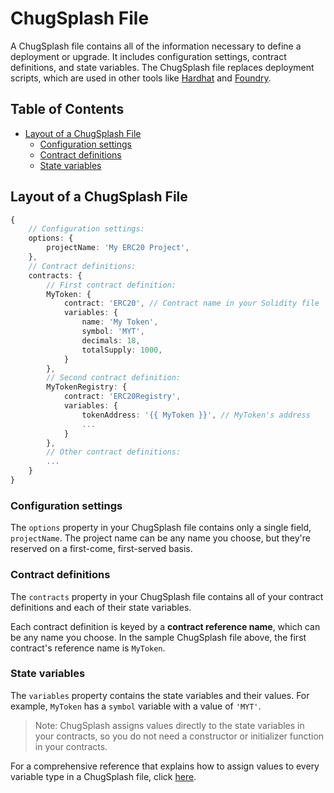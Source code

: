 # ChugSplash File

A ChugSplash file contains all of the information necessary to define a deployment or upgrade. It includes configuration settings, contract definitions, and state variables. The ChugSplash file replaces deployment scripts, which are used in other tools like [Hardhat](https://hardhat.org/hardhat-runner/docs/guides/deploying) and [Foundry](https://book.getfoundry.sh/tutorials/solidity-scripting).

## Table of Contents

- [Layout of a ChugSplash File](#layout-of-a-chugsplash-file)
  - [Configuration settings](#configuration-settings)
  - [Contract definitions](#contract-definitions)
  - [State variables](#state-variables)

## Layout of a ChugSplash File

```ts
{
    // Configuration settings:
    options: {
        projectName: 'My ERC20 Project',
    },
    // Contract definitions:
    contracts: {
        // First contract definition:
        MyToken: {
            contract: 'ERC20', // Contract name in your Solidity file
            variables: {
                name: 'My Token',
                symbol: 'MYT',
                decimals: 18,
                totalSupply: 1000,
            }
        },
        // Second contract definition:
        MyTokenRegistry: {
            contract: 'ERC20Registry',
            variables: {
                tokenAddress: '{{ MyToken }}', // MyToken's address
                ...
            }
        },
        // Other contract definitions:
        ...
    }
}
```

### Configuration settings

The `options` property in your ChugSplash file contains only a single field, `projectName`. The project name can be any name you choose, but they're reserved on a first-come, first-served basis.

### Contract definitions

The `contracts` property in your ChugSplash file contains all of your contract definitions and each of their state variables.

Each contract definition is keyed by a **contract reference name**, which can be any name you choose. In the sample ChugSplash file above, the first contract's reference name is `MyToken`.

### State variables

The `variables` property contains the state variables and their values. For example, `MyToken` has a `symbol` variable with a value of `'MYT'`.

> Note: ChugSplash assigns values directly to the state variables in your contracts, so you do not need a constructor or initializer function in your contracts.

For a comprehensive reference that explains how to assign values to every variable type in a ChugSplash file, click [here](https://github.com/chugsplash/chugsplash/blob/develop/docs/variables.md).